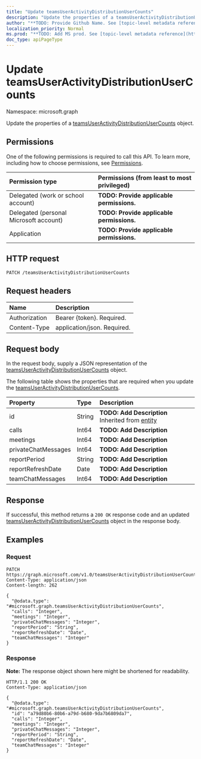 ```yaml
---
title: "Update teamsUserActivityDistributionUserCounts"
description: "Update the properties of a teamsUserActivityDistributionUserCounts object."
author: "**TODO: Provide Github Name. See [topic-level metadata reference](https://msgo.azurewebsites.net/add/document/guidelines/metadata.html#topic-level-metadata)**"
localization_priority: Normal
ms.prod: "**TODO: Add MS prod. See [topic-level metadata reference](https://msgo.azurewebsites.net/add/document/guidelines/metadata.html#topic-level-metadata)**"
doc_type: apiPageType
---
```


# Update teamsUserActivityDistributionUserCounts
Namespace: microsoft.graph



Update the properties of a [teamsUserActivityDistributionUserCounts](../resources/teamsuseractivitydistributionusercounts.md) object.

## Permissions
One of the following permissions is required to call this API. To learn more, including how to choose permissions, see [Permissions](/graph/permissions-reference).

|Permission type|Permissions (from least to most privileged)|
|:---|:---|
|Delegated (work or school account)|**TODO: Provide applicable permissions.**|
|Delegated (personal Microsoft account)|**TODO: Provide applicable permissions.**|
|Application|**TODO: Provide applicable permissions.**|

## HTTP request

<!-- {
  "blockType": "ignored"
}
-->
``` http
PATCH /teamsUserActivityDistributionUserCounts
```

## Request headers
|Name|Description|
|:---|:---|
|Authorization|Bearer {token}. Required.|
|Content-Type|application/json. Required.|

## Request body
In the request body, supply a JSON representation of the [teamsUserActivityDistributionUserCounts](../resources/teamsuseractivitydistributionusercounts.md) object.

The following table shows the properties that are required when you update the [teamsUserActivityDistributionUserCounts](../resources/teamsuseractivitydistributionusercounts.md).

|Property|Type|Description|
|:---|:---|:---|
|id|String|**TODO: Add Description** Inherited from [entity](../resources/entity.md)|
|calls|Int64|**TODO: Add Description**|
|meetings|Int64|**TODO: Add Description**|
|privateChatMessages|Int64|**TODO: Add Description**|
|reportPeriod|String|**TODO: Add Description**|
|reportRefreshDate|Date|**TODO: Add Description**|
|teamChatMessages|Int64|**TODO: Add Description**|



## Response

If successful, this method returns a `200 OK` response code and an updated [teamsUserActivityDistributionUserCounts](../resources/teamsuseractivitydistributionusercounts.md) object in the response body.

## Examples

### Request
<!-- {
  "blockType": "request",
  "name": "update_teamsuseractivitydistributionusercounts"
}
-->
``` http
PATCH https://graph.microsoft.com/v1.0/teamsUserActivityDistributionUserCounts
Content-Type: application/json
Content-length: 262

{
  "@odata.type": "#microsoft.graph.teamsUserActivityDistributionUserCounts",
  "calls": "Integer",
  "meetings": "Integer",
  "privateChatMessages": "Integer",
  "reportPeriod": "String",
  "reportRefreshDate": "Date",
  "teamChatMessages": "Integer"
}
```


### Response
**Note:** The response object shown here might be shortened for readability.
<!-- {
  "blockType": "response",
  "truncated": true
}
-->
``` http
HTTP/1.1 200 OK
Content-Type: application/json

{
  "@odata.type": "#microsoft.graph.teamsUserActivityDistributionUserCounts",
  "id": "a79d80b6-80b6-a79d-b680-9da7b6809da7",
  "calls": "Integer",
  "meetings": "Integer",
  "privateChatMessages": "Integer",
  "reportPeriod": "String",
  "reportRefreshDate": "Date",
  "teamChatMessages": "Integer"
}
```

